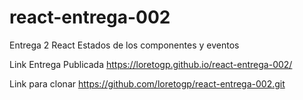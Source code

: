 # react-entrega-002
Entrega 2  React Estados de los componentes y eventos


Link Entrega Publicada https://loretogp.github.io/react-entrega-002/

Link para clonar https://github.com/loretogp/react-entrega-002.git
